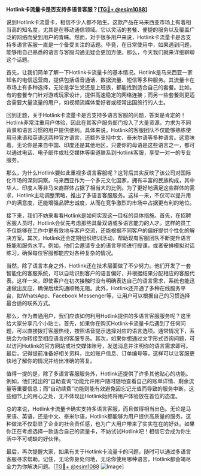 **Hotlink卡流量卡是否支持多语言客服？[[TG💪+ @esim1088](https://t.me/s/esim1088)]**

说到Hotlink卡流量卡，相信不少人都不陌生。这款产品在马来西亚市场上有着相当高的知名度，尤其是在移动通信领域。它以灵活的套餐、便捷的服务以及覆盖广泛的网络而受到用户的青睐。然而，对于很多用户来说，Hotlink卡流量卡是否支持多语言客服一直是一个备受关注的话题。毕竟，在日常使用中，如果遇到问题，能够用自己熟悉的语言与客服沟通无疑会更加方便。那么，今天我们就来详细聊聊这个话题。

首先，让我们简单了解一下Hotlink卡流量卡的基本情况。Hotlink是马来西亚一家知名的电信运营商，提供包括语音通话、数据流量、短信等多种服务。其流量卡在市场上有多种选择，无论是学生党还是上班族，都能找到适合自己的套餐。比如，有的套餐专门针对游戏玩家设计，提供高速稳定的网络连接；而另一些套餐则更适合需要大量流量的用户，如视频流媒体爱好者或经常出国旅行的人士。

回到正题，关于Hotlink卡流量卡是否支持多语言客服的问题，答案是肯定的！Hotlink非常注重用户体验，因此在其客户服务部门投入了大量资源，力求为不同背景和语言习惯的用户提供便利。具体来说，Hotlink的客服团队不仅能够熟练使用马来语和英语这两种官方语言，还额外支持中文、泰米尔语等多种语言。这意味着，无论你是来自中国、印度还是其他地区，只要你的母语是这些语言之一，都可以通过电话、电子邮件或社交媒体等渠道联系到Hotlink客服，享受一对一的专业服务。

那么，为什么Hotlink要如此重视多语言客服呢？这背后其实反映了该公司对国际化市场的深刻洞察。马来西亚作为一个多元文化国家，拥有丰富的民族构成，其中华人、印度人等非马来裔群体占据了相当大的比例。为了更好地满足这些群体的需求，Hotlink主动调整策略，推出了多语言客服服务。这样一来，不仅可以提升用户的满意度，还能增强品牌忠诚度，从而在竞争激烈的市场中占据更有利的地位。

接下来，我们不妨来看看Hotlink是如何实现这一目标的具体措施。首先，在招聘客服人员时，Hotlink会优先考虑那些具备双语或多语言能力的人才。这样的员工不仅能够在工作中更有效地与客户交流，还能根据不同客户的偏好提供个性化的解决方案。其次，Hotlink还会定期组织培训活动，帮助现有客服团队不断提升语言技能和服务水平。例如，他们会邀请专业的语言导师进行授课，或者安排模拟对话练习，确保每位客服都能应对各种复杂的情况。

当然，除了语言本身之外，Hotlink还在技术层面做了不少努力。他们开发了一套智能化的客服系统，可以自动识别客户的语言偏好，并根据结果分配相应的客服代表。这样一来，即使客户在初次接触时没有明确表达自己的语言需求，系统也能迅速做出反应，确保后续沟通顺畅无阻。此外，Hotlink还开通了多种在线服务平台，如WhatsApp、Facebook Messenger等，让用户可以根据自己的习惯选择最合适的联系方式。

那么，作为普通用户，我们应该如何利用Hotlink提供的多语言客服服务呢？这里给大家分享几个小贴士。首先，如果你在购买Hotlink卡流量卡后遇到了任何问题，可以直接拨打客服热线，按照语音提示选择对应的语言选项。通常情况下，系统会为你转接至相应语言的客服专员。其次，如果你想通过文字形式咨询问题，可以访问Hotlink的官方网站或社交媒体账号，发送消息并注明你的语言需求即可。最后，记得提前准备好相关资料，比如账户信息、订单编号等，这样可以让客服更快地了解你的情况并给出准确的答复。

值得一提的是，除了多语言客服服务外，Hotlink还提供了许多其他贴心的功能。例如，他们推出的“自助查询”功能允许用户随时随地查看自己的账单详情、剩余流量等重要信息；而“自动续费”功能则能有效避免因忘记充值而导致的服务中断。这些细节上的用心之处，无不体现出Hotlink始终将用户体验放在首位的态度。

总的来说，Hotlink卡流量卡确实支持多语言客服，而且做得相当出色。无论是马来语、英语，还是中文、泰米尔语，Hotlink都能够为用户提供高质量的服务。这种做法不仅彰显了企业的社会责任感，也为广大用户带来了实实在在的好处。如果你正在考虑选择一款适合自己的流量卡，不妨试试Hotlink吧！相信它会成为你生活中不可或缺的好伙伴。

最后，再次提醒大家，如果有关于Hotlink卡流量卡的问题，随时可以通过多语言客服寻求帮助。记住，无论你身处何地，无论你使用哪种语言，Hotlink都会竭尽全力为你解决问题。[[TG💪+ @esim1088](https://t.me/s/esim1088) ![Image](https://i.postimg.cc/4NQfJmqS/Snipaste-2025-05-13-00-14-12.png)]